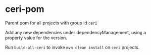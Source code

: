 # ceri-pom
Parent pom for all projects with group id `ceri`  
  
Add any new dependencies under dependencyManagement, using a property value for the version.  
  
Run `build-all-ceri` to invoke `mvn clean install` on `ceri` projects.
